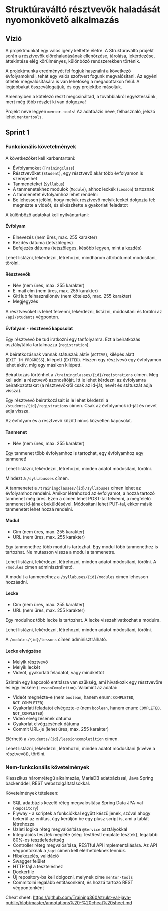 # Struktúraváltó résztvevők haladását nyomonkövető alkalmazás

## Vízió

A projektmunkát egy valós igény keltette életre. A Struktúraváltó
projekt során a résztvevők előrehaladásának ellenőrzése, tárolása,
lekérdezése, áttekintése elég körülményes, különböző rendszerekben
történik.

A projektmunka eredményét fel fogjuk használni a következő
évfolyamoknál, tehát egy valós szoftvert fogunk
megvalósítani. Az egyéni ötletek megvalósítására is van lehetőség
a megadottakon felül. A legjobbakat összeválogatjuk, és egy
projektbe másoljuk.

Amennyiben a kötelező részt megcsináltad, a továbbiakról egyeztessünk,
mert még több részlet ki van dolgozva!

Projekt neve legyen `mentor-tools`! Az adatbázis neve, felhasználó,
jelszó lehet `mentortools`.

## Sprint 1

### Funkcionális követelmények

A következőket kell karbantartani:

* Évfolyamokat (`TrainingClass`)
* Résztvevőket (`Student`), egy résztvevő akár több évfolyamon is szerepelhet
* Tanmeneteket (`Syllabus`)
* A tanmenetekhez modulok (`Module`), ahhoz leckék (`Lesson`) tartoznak
* A tanmenetet évfolyamhoz lehet rendelni
* Be lehessen jelölni, hogy melyik résztvevő melyik leckét dolgozta fel: megnézte a videót, és elkészítette a
  gyakorlati feladatot

A különböző adatokat kell nyilvántartani:

#### Évfolyam

* Elnevezés (nem üres, max. 255 karakter)
* Kezdés dátuma (tetszőleges)
* Befejezés dátuma (tetszőleges, később legyen, mint a kezdés)

Lehet listázni, lekérdezni, létrehozni, mindhárom attribútumot módosítani, törölni.

#### Résztvevők

* Név (nem üres, max. 255 karakter)
* E-mail cím (nem üres, max. 255 karakter)
* GitHub felhasználónév (nem kötelező, max. 255 karakter)
* Megjegyzés

A résztvevőket is lehet felvenni, lekérdezni, listázni, módosítani és törölni
az `/api/students` végponton.

#### Évfolyam - résztvevő kapcsolat

Egy résztvevő be tud iratkozni egy tanfolyamra. Ezt a beiratkozás
osztály/tábla tartalmazza (`registration`).

A beiratkozásnak vannak státuszai: aktív (`ACTIVE`), kilépés alatt (`EXIT_IN_PROGRESS`), kilépett (`EXITED`).
Hiszen egy résztvevő egy évfolyamon lehet aktív, míg egy másikon kilépett.

Beiratkozás történhet a `/trainingclasses/{id}/registrations` címen. Meg kell adni a résztvevő azonosítóját.
Itt le lehet kérdezni az évfolyamra beiratkozottakat (a résztvevőkről csak az id-ját, nevét és státuszát adja vissza).

Egy résztvevő beiratkozásait is le lehet kérdezni a `/students/{id}/registrations` címen.
Csak az évfolyamok id-ját és nevét adja vissza.

Az évfolyam és a résztvevő között nincs közvetlen kapcsolat.

#### Tanmenet

* Név (nem üres, max. 255 karakter)

Egy tanmenet több évfolyamhoz is tartozhat, egy évfolyamhoz egy tanmenet!

Lehet listázni, lekérdezni, létrehozni, minden adatot módosítani, törölni.

Mindezt a `/syllabusses` címen.

A tanmenetet a `/trainingclasses/{id}/syllabuses` címen lehet az
évfolyamhoz rendelni.
Amikor létrehozod az évfolyamot, a hozzá tartozó tanmenet még üres.
Ezen a címen lehet POST-tal felvenni, a megfelelő tanmenet id-jának
beküldésével. Módosítani lehet PUT-tal, ekkor másik tanmenetet lehet
hozzá rendelni.

#### Modul

* Cím (nem üres, max. 255 karakter)
* URL (nem üres, max. 255 karakter)

Egy tanmenethez több modul is tartozhat. Egy modul több tanmenethez is
tartozhat. Ne mutasson vissza a modul a tanmenetre.

Lehet listázni, lekérdezni, létrehozni, minden adatot módosítani, törölni.
A `/modules` címen adminisztrálható.

A modult a tanmenethez a `/syllabuses/{id}/modules`
címen lehessen hozzáadni.

#### Lecke

* Cím (nem üres, max. 255 karakter)
* URL (nem üres, max. 255 karakter)

Egy modulhoz több lecke is tartozhat. A lecke visszahivatkozhat a modulra.

Lehet listázni, lekérdezni, létrehozni, minden adatot módosítani, törölni.

A `/modules/{id}/lessons` címen adminisztrálható.

#### Lecke elvégzése

* Melyik résztvevő
* Melyik leckét
* Videót, gyakorlati feladatot, vagy mindkettőt

Szintén egy kapcsoló entitásra van szükség, ami hivatkozik egy résztvevőre és egy leckére (`LessonCompletion`).
Valamint az adatai:

* Videót megnézte-e (nem `boolean`, hanem enum: `COMPLETED`, `NOT_COMPLETED`)
* Gyakorlati feladatot elvégezte-e (nem `boolean`, hanem enum: `COMPLETED`, `NOT_COMPLETED`)
* Videó elvégzésének dátuma
* Gyakorlat elvégzésének dátuma
* Commit URL-je (lehet üres, max. 255 karakter)

Elérhető a `/students/{id}/lessioncompletition` címen.

Lehet listázni, lekérdezni, létrehozni, minden adatot módosítani (kivéve a résztvevőt), törölni.

### Nem-funkcionális követelmények

Klasszikus háromrétegű alkalmazás, MariaDB adatbázissal,
Java Spring backenddel, REST webszolgáltatásokkal.

Követelmények tételesen:

* SQL adatbázis kezelő réteg megvalósítása Spring Data JPA-val (`Repository`)
* Flyway - a scriptek a funkciókkal együtt készüljenek, szóval ahogy bekerül az entitás, úgy kerüljön be egy
  plusz script is, ami a táblát létrehozza
* Üzleti logika réteg megvalósítása `@Service` osztályokkal
* Integrációs tesztek megléte (elég TestRestTemplate tesztek), legalább 80%-os tesztlefedettség
* Controller réteg megvalósítása, RESTful API implementálására. Az API végpontoknak a `/api` címen kell elérhetőeknek lenniük.
* Hibakezelés, validáció
* Swagger felület
* HTTP fájl a teszteléshez
* Dockerfile
* Új repository-ba kell dolgozni, melynek címe `mentor-tools`
* Commitolni legalább entitásonként, és hozzá tartozó REST végpontonként

Cheat sheet: https://github.com/Training360/strukt-val-java-public/blob/master/annotations%20-%20cheat%20sheet.md